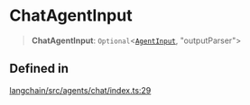 ChatAgentInput
==============

> **ChatAgentInput**: `Optional`<[`AgentInput`](/docs/api/agents/interfaces/AgentInput), "outputParser"\>

Defined in[](#defined-in "Direct link to Defined in")
------------------------------------------------------

[langchain/src/agents/chat/index.ts:29](https://github.com/hwchase17/langchainjs/blob/1c1274d/langchain/src/agents/chat/index.ts#L29)